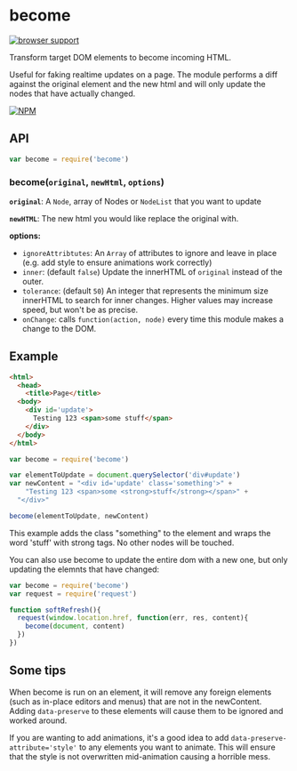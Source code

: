 become
===

[![browser support](https://ci.testling.com/mmckegg/become.png)](https://ci.testling.com/mmckegg/become)

Transform target DOM elements to become incoming HTML. 

Useful for faking realtime updates on a page. The module performs a diff against the original element and the new html and will only update the nodes that have actually changed.

[![NPM](https://nodei.co/npm/become.png?compact=true)](https://nodei.co/npm/become/)

## API

```js
var become = require('become')
```

### become(`original`, `newHtml`, `options`)

**`original`**: A `Node`, array of Nodes or `NodeList` that you want to update

**`newHTML`**: The new html you would like replace the original with.

**options:**

- `ignoreAttribtutes`: An `Array` of attributes to ignore and leave in place (e.g. add style to ensure animations work correctly)
- `inner`: (default `false`) Update the innerHTML of `original` instead of the outer.
- `tolerance`: (default `50`) An integer that represents the minimum size innerHTML to search for inner changes. Higher values may increase speed, but won't be as precise.
- `onChange`: calls `function(action, node)` every time this module makes a change to the DOM.

## Example

```html
<html>
  <head>
    <title>Page</title>
  <body>
    <div id='update'>
      Testing 123 <span>some stuff</span>
    </div>
  </body>
</html>
```

```js
var become = require('become')

var elementToUpdate = document.querySelector('div#update')
var newContent = "<div id='update' class='something'>" + 
    "Testing 123 <span>some <strong>stuff</strong></span>" + 
  "</div>"

become(elementToUpdate, newContent)
```

This example adds the class "something" to the element and wraps the word 'stuff' with strong tags. No other nodes will be touched.

You can also use become to update the entire dom with a new one, but only updating the elemnts that have changed:

```js
var become = require('become')
var request = require('request')

function softRefresh(){
  request(window.location.href, function(err, res, content){
    become(document, content)
  })
})
```

## Some tips

When become is run on an element, it will remove any foreign elements (such as in-place editors and menus) that are not in the newContent. Adding `data-preserve` to these elements will cause them to be ignored and worked around.

If you are wanting to add animations, it's a good idea to add `data-preserve-attribute='style'` to any elements you want to animate. This will ensure that the style is not overwritten mid-animation causing a horrible mess.